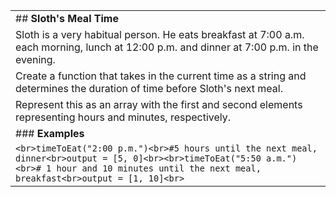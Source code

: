 |                                                                                                                                                                                                             |
| ----------------------------------------------------------------------------------------------------------------------------------------------------------------------------------------------------------- |
| ## **Sloth's Meal Time**                                                                                                                                                                                    |
| Sloth is a very habitual person. He eats breakfast at 7:00 a.m. each morning, lunch at 12:00 p.m. and dinner at 7:00 p.m. in the evening.                                                                   |
| Create a function that takes in the current time as a string and determines the duration of time before Sloth's next meal.                                                                                  |
| Represent this as an array with the first and second elements representing hours and minutes, respectively.                                                                                                 |
| ### **Examples**                                                                                                                                                                                            |
| ```<br>timeToEat("2:00 p.m.")<br>#5 hours until the next meal, dinner<br>output = [5, 0]<br><br>timeToEat("5:50 a.m.")<br># 1 hour and 10 minutes until the next meal, breakfast<br>output = [1, 10]<br>``` |